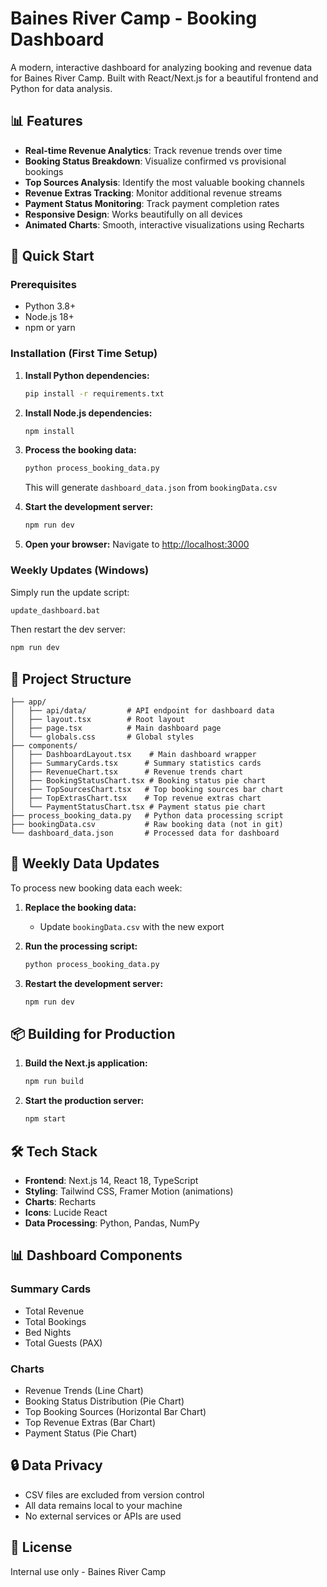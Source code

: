 # Baines River Camp - Booking Dashboard

A modern, interactive dashboard for analyzing booking and revenue data for Baines River Camp. Built with React/Next.js for a beautiful frontend and Python for data analysis.

## 📊 Features

- **Real-time Revenue Analytics**: Track revenue trends over time
- **Booking Status Breakdown**: Visualize confirmed vs provisional bookings
- **Top Sources Analysis**: Identify the most valuable booking channels
- **Revenue Extras Tracking**: Monitor additional revenue streams
- **Payment Status Monitoring**: Track payment completion rates
- **Responsive Design**: Works beautifully on all devices
- **Animated Charts**: Smooth, interactive visualizations using Recharts

## 🚀 Quick Start

### Prerequisites

- Python 3.8+
- Node.js 18+
- npm or yarn

### Installation (First Time Setup)

1. **Install Python dependencies:**
   ```bash
   pip install -r requirements.txt
   ```

2. **Install Node.js dependencies:**
   ```bash
   npm install
   ```

3. **Process the booking data:**
   ```bash
   python process_booking_data.py
   ```
   
   This will generate `dashboard_data.json` from `bookingData.csv`

4. **Start the development server:**
   ```bash
   npm run dev
   ```

5. **Open your browser:**
   Navigate to [http://localhost:3000](http://localhost:3000)

### Weekly Updates (Windows)

Simply run the update script:
```bash
update_dashboard.bat
```

Then restart the dev server:
```bash
npm run dev
```

## 📁 Project Structure

```
├── app/
│   ├── api/data/         # API endpoint for dashboard data
│   ├── layout.tsx        # Root layout
│   ├── page.tsx          # Main dashboard page
│   └── globals.css       # Global styles
├── components/
│   ├── DashboardLayout.tsx    # Main dashboard wrapper
│   ├── SummaryCards.tsx      # Summary statistics cards
│   ├── RevenueChart.tsx      # Revenue trends chart
│   ├── BookingStatusChart.tsx # Booking status pie chart
│   ├── TopSourcesChart.tsx   # Top booking sources bar chart
│   ├── TopExtrasChart.tsx    # Top revenue extras chart
│   └── PaymentStatusChart.tsx # Payment status pie chart
├── process_booking_data.py   # Python data processing script
├── bookingData.csv           # Raw booking data (not in git)
└── dashboard_data.json       # Processed data for dashboard
```

## 🔄 Weekly Data Updates

To process new booking data each week:

1. **Replace the booking data:**
   - Update `bookingData.csv` with the new export
   
2. **Run the processing script:**
   ```bash
   python process_booking_data.py
   ```

3. **Restart the development server:**
   ```bash
   npm run dev
   ```

## 📦 Building for Production

1. **Build the Next.js application:**
   ```bash
   npm run build
   ```

2. **Start the production server:**
   ```bash
   npm start
   ```

## 🛠️ Tech Stack

- **Frontend**: Next.js 14, React 18, TypeScript
- **Styling**: Tailwind CSS, Framer Motion (animations)
- **Charts**: Recharts
- **Icons**: Lucide React
- **Data Processing**: Python, Pandas, NumPy

## 📊 Dashboard Components

### Summary Cards
- Total Revenue
- Total Bookings
- Bed Nights
- Total Guests (PAX)

### Charts
- Revenue Trends (Line Chart)
- Booking Status Distribution (Pie Chart)
- Top Booking Sources (Horizontal Bar Chart)
- Top Revenue Extras (Bar Chart)
- Payment Status (Pie Chart)

## 🔒 Data Privacy

- CSV files are excluded from version control
- All data remains local to your machine
- No external services or APIs are used

## 📝 License

Internal use only - Baines River Camp


